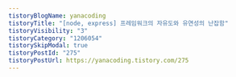 ```yaml
---
tistoryBlogName: yanacoding
tistoryTitle: "[node, express] 프레임워크의 자유도와 유연성의 난잡함"
tistoryVisibility: "3"
tistoryCategory: "1206054"
tistorySkipModal: true
tistoryPostId: "275"
tistoryPostUrl: https://yanacoding.tistory.com/275
---
```

